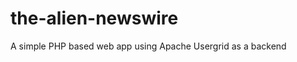 the-alien-newswire
==================

A simple PHP based web app using Apache Usergrid as a backend
